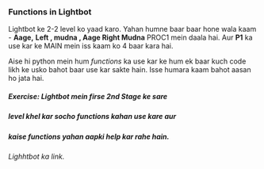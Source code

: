 ### Functions in Lightbot


Lightbot ke 2-2 level ko yaad karo. Yahan
humne baar baar hone wala kaam - **Aage,**
**Left , mudna , Aage Right Mudna** PROC1
mein daala hai. Aur **P1** ka use kar ke
MAIN mein iss kaam ko 4 baar kara hai.


Aise hi python mein hum _functions_ ka
use kar ke hum ek baar kuch code likh ke
usko bahot baar use kar sakte hain. Isse
humara kaam bahot aasan ho jata hai.



##### Exercise: Lightbot mein firse 2nd Stage ke sare
##### level khel kar socho functions kahan use kare aur
##### kaise functions yahan aapki help kar rahe hain. 
_Lighhtbot ka link._

